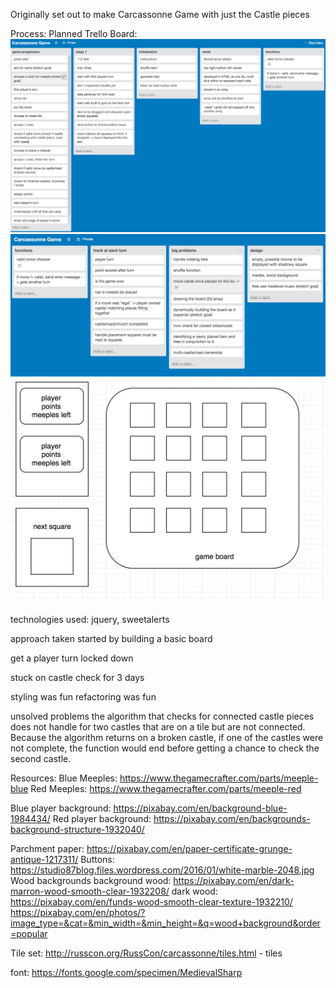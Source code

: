 Originally set out to make Carcassonne Game with just the Castle pieces

Process: 
Planned Trello Board:
![Page 1](./img/progress-pics/2.13.17-1.png)
![Page 2](./img/progress-pics/2.13.17-2.png)
![Mock Layout](./img/progress-pics/2.13.17-mock-layout.png)



technologies used: jquery, sweetalerts

approach taken
started by building a basic board

get a player turn locked down

stuck on castle check for 3 days

styling was fun
refactoring was fun

unsolved problems
the algorithm that checks for connected castle pieces does not handle for two castles that are on a tile but are not connected. Because the algorithm returns on a broken castle, if one of the castles were not complete, the function would end before getting a chance to check the second castle.


Resources:
Blue Meeples: https://www.thegamecrafter.com/parts/meeple-blue
Red Meeples: https://www.thegamecrafter.com/parts/meeple-red

Blue player background: https://pixabay.com/en/background-blue-1984434/
Red player background: https://pixabay.com/en/backgrounds-background-structure-1932040/

Parchment paper: https://pixabay.com/en/paper-certificate-grunge-antique-1217311/
Buttons: https://studio87blog.files.wordpress.com/2016/01/white-marble-2048.jpg
Wood backgrounds
background wood: https://pixabay.com/en/dark-marron-wood-smooth-clear-1932208/
dark wood: https://pixabay.com/en/funds-wood-smooth-clear-texture-1932210/
https://pixabay.com/en/photos/?image_type=&cat=&min_width=&min_height=&q=wood+background&order=popular

Tile set: http://russcon.org/RussCon/carcassonne/tiles.html - tiles

font: https://fonts.google.com/specimen/MedievalSharp